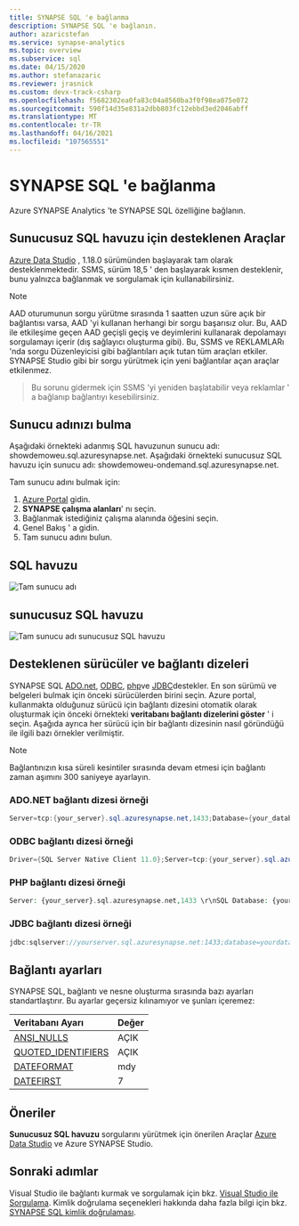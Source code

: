 ```yaml
---
title: SYNAPSE SQL 'e bağlanma
description: SYNAPSE SQL 'e bağlanın.
author: azaricstefan
ms.service: synapse-analytics
ms.topic: overview
ms.subservice: sql
ms.date: 04/15/2020
ms.author: stefanazaric
ms.reviewer: jrasnick
ms.custom: devx-track-csharp
ms.openlocfilehash: f5682302ea0fa83c04a8560ba3f0f98ea075e072
ms.sourcegitcommit: 590f14d35e831a2dbb803fc12ebbd3ed2046abff
ms.translationtype: MT
ms.contentlocale: tr-TR
ms.lasthandoff: 04/16/2021
ms.locfileid: "107565551"
---
```

# <a name="connect-to-synapse-sql"></a>SYNAPSE SQL 'e bağlanma
Azure SYNAPSE Analytics 'te SYNAPSE SQL özelliğine bağlanın.

## <a name="supported-tools-for-serverless-sql-pool"></a>Sunucusuz SQL havuzu için desteklenen Araçlar

[Azure Data Studio](/sql/azure-data-studio/download-azure-data-studio) , 1.18.0 sürümünden başlayarak tam olarak desteklenmektedir. SSMS, sürüm 18,5 ' den başlayarak kısmen desteklenir, bunu yalnızca bağlanmak ve sorgulamak için kullanabilirsiniz.

> [!NOTE]
> AAD oturumunun sorgu yürütme sırasında 1 saatten uzun süre açık bir bağlantısı varsa, AAD 'yi kullanan herhangi bir sorgu başarısız olur. Bu, AAD ile etkileşime geçen AAD geçişli geçiş ve deyimlerini kullanarak depolamayı sorgulamayı içerir (dış sağlayıcı oluşturma gibi). Bu, SSMS ve REKLAMLARı 'nda sorgu Düzenleyicisi gibi bağlantıları açık tutan tüm araçları etkiler. SYNAPSE Studio gibi bir sorgu yürütmek için yeni bağlantılar açan araçlar etkilenmez.

> Bu sorunu gidermek için SSMS 'yi yeniden başlatabilir veya reklamlar ' a bağlanıp bağlantıyı kesebilirsiniz. 

## <a name="find-your-server-name"></a>Sunucu adınızı bulma

Aşağıdaki örnekteki adanmış SQL havuzunun sunucu adı: showdemoweu.sql.azuresynapse.net.
Aşağıdaki örnekteki sunucusuz SQL havuzu için sunucu adı: showdemoweu-ondemand.sql.azuresynapse.net.

Tam sunucu adını bulmak için:

1. [Azure Portal](https://portal.azure.com) gidin.
2. **SYNAPSE çalışma alanları**' nı seçin.
3. Bağlanmak istediğiniz çalışma alanında öğesini seçin.
4. Genel Bakış ' a gidin.
5. Tam sunucu adını bulun.

## <a name="sql-pool"></a>**SQL havuzu**

![Tam sunucu adı](./media/connect-overview/server-connect-example.png)

## <a name="serverless-sql-pool"></a>**sunucusuz SQL havuzu**

![Tam sunucu adı sunucusuz SQL havuzu](./media/connect-overview/server-connect-example-sqlod.png)

## <a name="supported-drivers-and-connection-strings"></a>Desteklenen sürücüler ve bağlantı dizeleri
SYNAPSE SQL [ADO.net](/dotnet/framework/data/adonet/), [ODBC](/sql/connect/odbc/windows/microsoft-odbc-driver-for-sql-server-on-windows), [php](/sql/connect/php/overview-of-the-php-sql-driver?f=255&MSPPError=-2147217396)ve [JDBC](/sql/connect/jdbc/microsoft-jdbc-driver-for-sql-server)destekler. En son sürümü ve belgeleri bulmak için önceki sürücülerden birini seçin. Azure portal, kullanmakta olduğunuz sürücü için bağlantı dizesini otomatik olarak oluşturmak için önceki örnekteki **veritabanı bağlantı dizelerini göster** ' i seçin. Aşağıda ayrıca her sürücü için bir bağlantı dizesinin nasıl göründüğü ile ilgili bazı örnekler verilmiştir.

> [!NOTE]
> Bağlantınızın kısa süreli kesintiler sırasında devam etmesi için bağlantı zaman aşımını 300 saniyeye ayarlayın.

### <a name="adonet-connection-string-example"></a>ADO.NET bağlantı dizesi örneği

```csharp
Server=tcp:{your_server}.sql.azuresynapse.net,1433;Database={your_database};User ID={your_user_name};Password={your_password_here};Encrypt=True;TrustServerCertificate=False;Connection Timeout=30;
```

### <a name="odbc-connection-string-example"></a>ODBC bağlantı dizesi örneği

```csharp
Driver={SQL Server Native Client 11.0};Server=tcp:{your_server}.sql.azuresynapse.net,1433;Database={your_database};Uid={your_user_name};Pwd={your_password_here};Encrypt=yes;TrustServerCertificate=no;Connection Timeout=30;
```

### <a name="php-connection-string-example"></a>PHP bağlantı dizesi örneği

```PHP
Server: {your_server}.sql.azuresynapse.net,1433 \r\nSQL Database: {your_database}\r\nUser Name: {your_user_name}\r\n\r\nPHP Data Objects(PDO) Sample Code:\r\n\r\ntry {\r\n   $conn = new PDO ( \"sqlsrv:server = tcp:{your_server}.sql.azuresynapse.net,1433; Database = {your_database}\", \"{your_user_name}\", \"{your_password_here}\");\r\n    $conn->setAttribute( PDO::ATTR_ERRMODE, PDO::ERRMODE_EXCEPTION );\r\n}\r\ncatch ( PDOException $e ) {\r\n   print( \"Error connecting to SQL Server.\" );\r\n   die(print_r($e));\r\n}\r\n\rSQL Server Extension Sample Code:\r\n\r\n$connectionInfo = array(\"UID\" => \"{your_user_name}\", \"pwd\" => \"{your_password_here}\", \"Database\" => \"{your_database}\", \"LoginTimeout\" => 30, \"Encrypt\" => 1, \"TrustServerCertificate\" => 0);\r\n$serverName = \"tcp:{your_server}.sql.azuresynapse.net,1433\";\r\n$conn = sqlsrv_connect($serverName, $connectionInfo);
```

### <a name="jdbc-connection-string-example"></a>JDBC bağlantı dizesi örneği

```Java
jdbc:sqlserver://yourserver.sql.azuresynapse.net:1433;database=yourdatabase;user={your_user_name};password={your_password_here};encrypt=true;trustServerCertificate=false;hostNameInCertificate=*.sql.azuresynapse.net;loginTimeout=30;
```

## <a name="connection-settings"></a>Bağlantı ayarları
SYNAPSE SQL, bağlantı ve nesne oluşturma sırasında bazı ayarları standartlaştırır. Bu ayarlar geçersiz kılınamıyor ve şunları içeremez:

| Veritabanı Ayarı | Değer |
|:--- |:--- |
| [ANSI_NULLS](/sql/t-sql/statements/set-ansi-nulls-transact-sql?view=azure-sqldw-latest&preserve-view=true) |AÇIK |
| [QUOTED_IDENTIFIERS](/sql/t-sql/statements/set-quoted-identifier-transact-sql?view=azure-sqldw-latest&preserve-view=true) |AÇIK |
| [DATEFORMAT](/sql/t-sql/statements/set-dateformat-transact-sql?view=azure-sqldw-latest&preserve-view=true) |mdy |
| [DATEFIRST](/sql/t-sql/statements/set-datefirst-transact-sql?view=azure-sqldw-latest&preserve-view=true) |7 |

## <a name="recommendations"></a>Öneriler

**Sunucusuz SQL havuzu** sorgularını yürütmek için önerilen Araçlar [Azure Data Studio](get-started-azure-data-studio.md) ve Azure SYNAPSE Studio.

## <a name="next-steps"></a>Sonraki adımlar
Visual Studio ile bağlantı kurmak ve sorgulamak için bkz. [Visual Studio ile Sorgulama](../sql-data-warehouse/sql-data-warehouse-query-visual-studio.md?toc=/azure/synapse-analytics/toc.json&bc=/azure/synapse-analytics/breadcrumb/toc.json). Kimlik doğrulama seçenekleri hakkında daha fazla bilgi için bkz. [SYNAPSE SQL kimlik doğrulaması](../sql-data-warehouse/sql-data-warehouse-authentication.md?toc=/azure/synapse-analytics/toc.json&bc=/azure/synapse-analytics/breadcrumb/toc.json).